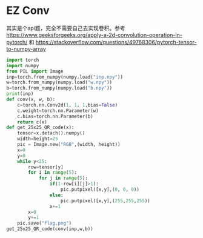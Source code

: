 # EZ Conv

其实是个api题，完全不需要自己去实现卷积。参考 https://www.geeksforgeeks.org/apply-a-2d-convolution-operation-in-pytorch/ 和 https://stackoverflow.com/questions/49768306/pytorch-tensor-to-numpy-array
```py
import torch
import numpy
from PIL import Image
inp=torch.from_numpy(numpy.load("inp.npy"))
w=torch.from_numpy(numpy.load("w.npy"))
b=torch.from_numpy(numpy.load("b.npy"))
print(inp)
def conv(x, w, b):
    c=torch.nn.Conv2d(1, 1, 1,bias=False)
    c.weight=torch.nn.Parameter(w)
    c.bias=torch.nn.Parameter(b)
    return c(x)
def get_25x25_QR_code(x):
    tensor=x.detach().numpy()
    width=height=25
    pic = Image.new("RGB",(width, height))
    x=0
    y=0
    while y<25:
        row=tensor[y]
        for i in range(5):
            for j in range(5):
                if(1-row[i][j]>1):
                    pic.putpixel([x,y],(0, 0, 0))
                else:
                    pic.putpixel([x,y],(255,255,255))
                x+=1
        x=0
        y+=1
    pic.save("flag.png")
get_25x25_QR_code(conv(inp,w,b))
```